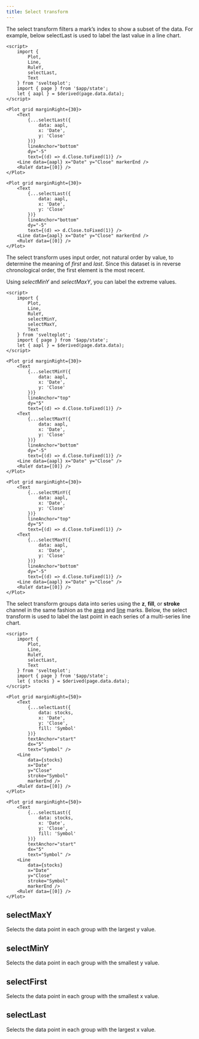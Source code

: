 ```yaml
---
title: Select transform
---
```


The select transform filters a mark’s index to show a subset of the data. For example, below selectLast is used to label the last value in a line chart.

```svelte live
<script>
    import {
        Plot,
        Line,
        RuleY,
        selectLast,
        Text
    } from 'svelteplot';
    import { page } from '$app/state';
    let { aapl } = $derived(page.data.data);
</script>

<Plot grid marginRight={30}>
    <Text
        {...selectLast({
            data: aapl,
            x: 'Date',
            y: 'Close'
        })}
        lineAnchor="bottom"
        dy="-5"
        text={(d) => d.Close.toFixed(1)} />
    <Line data={aapl} x="Date" y="Close" markerEnd />
    <RuleY data={[0]} />
</Plot>
```

```svelte
<Plot grid marginRight={30}>
    <Text
        {...selectLast({
            data: aapl,
            x: 'Date',
            y: 'Close'
        })}
        lineAnchor="bottom"
        dy="-5"
        text={(d) => d.Close.toFixed(1)} />
    <Line data={aapl} x="Date" y="Close" markerEnd />
    <RuleY data={[0]} />
</Plot>
```

The select transform uses input order, not natural order by value, to determine the meaning of _first_ and _last_. Since this dataset is in reverse chronological order, the first element is the most recent.

Using _selectMinY_ and _selectMaxY_, you can label the extreme values.

```svelte live
<script>
    import {
        Plot,
        Line,
        RuleY,
        selectMinY,
        selectMaxY,
        Text
    } from 'svelteplot';
    import { page } from '$app/state';
    let { aapl } = $derived(page.data.data);
</script>

<Plot grid marginRight={30}>
    <Text
        {...selectMinY({
            data: aapl,
            x: 'Date',
            y: 'Close'
        })}
        lineAnchor="top"
        dy="5"
        text={(d) => d.Close.toFixed(1)} />
    <Text
        {...selectMaxY({
            data: aapl,
            x: 'Date',
            y: 'Close'
        })}
        lineAnchor="bottom"
        dy="-5"
        text={(d) => d.Close.toFixed(1)} />
    <Line data={aapl} x="Date" y="Close" />
    <RuleY data={[0]} />
</Plot>
```

```svelte
<Plot grid marginRight={30}>
    <Text
        {...selectMinY({
            data: aapl,
            x: 'Date',
            y: 'Close'
        })}
        lineAnchor="top"
        dy="5"
        text={(d) => d.Close.toFixed(1)} />
    <Text
        {...selectMaxY({
            data: aapl,
            x: 'Date',
            y: 'Close'
        })}
        lineAnchor="bottom"
        dy="-5"
        text={(d) => d.Close.toFixed(1)} />
    <Line data={aapl} x="Date" y="Close" />
    <RuleY data={[0]} />
</Plot>
```

The select transform groups data into series using the **z**, **fill**, or **stroke** channel in the same fashion as the [area](/marks/area) and [line](/marks/line) marks. Below, the select transform is used to label the last point in each series of a multi-series line chart.

```svelte live
<script>
    import {
        Plot,
        Line,
        RuleY,
        selectLast,
        Text
    } from 'svelteplot';
    import { page } from '$app/state';
    let { stocks } = $derived(page.data.data);
</script>

<Plot grid marginRight={50}>
    <Text
        {...selectLast({
            data: stocks,
            x: 'Date',
            y: 'Close',
            fill: 'Symbol'
        })}
        textAnchor="start"
        dx="5"
        text="Symbol" />
    <Line
        data={stocks}
        x="Date"
        y="Close"
        stroke="Symbol"
        markerEnd />
    <RuleY data={[0]} />
</Plot>
```

```svelte
<Plot grid marginRight={50}>
    <Text
        {...selectLast({
            data: stocks,
            x: 'Date',
            y: 'Close',
            fill: 'Symbol'
        })}
        textAnchor="start"
        dx="5"
        text="Symbol" />
    <Line
        data={stocks}
        x="Date"
        y="Close"
        stroke="Symbol"
        markerEnd />
    <RuleY data={[0]} />
</Plot>
```

## selectMaxY

Selects the data point in each group with the largest y value.

## selectMinY

Selects the data point in each group with the smallest y value.

## selectFirst

Selects the data point in each group with the smallest x value.

## selectLast

Selects the data point in each group with the largest x value.
